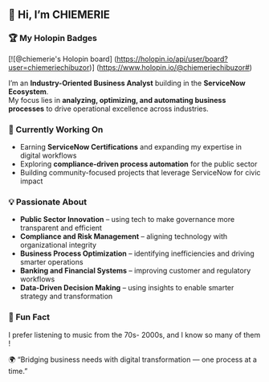 ## 👋 Hi, I’m CHIEMERIE
### 🏆 My Holopin Badges
[![@chiemerie's Holopin board] (https://holopin.io/api/user/board?user=chiemeriechibuzor)]
(https://www.holopin.io/@chiemeriechibuzor#)

I’m an **Industry-Oriented Business Analyst** building in the **ServiceNow Ecosystem**.  
My focus lies in **analyzing, optimizing, and automating business processes** to drive operational excellence across industries.

### 🚀 Currently Working On
- Earning **ServiceNow Certifications** and expanding my expertise in digital workflows  
- Exploring **compliance-driven process automation** for the public sector  
- Building community-focused projects that leverage ServiceNow for civic impact  

### 💡 Passionate About
- **Public Sector Innovation** – using tech to make governance more transparent and efficient  
- **Compliance and Risk Management** – aligning technology with organizational integrity  
- **Business Process Optimization** – identifying inefficiencies and driving smarter operations  
- **Banking and Financial Systems** – improving customer and regulatory workflows  
- **Data-Driven Decision Making** – using insights to enable smarter strategy and transformation  
### 🌱  Fun Fact 
  I prefer listening to music from the 70s- 2000s, and I know so many of them ! 


🌍 “Bridging business needs with digital transformation — one process at a time.”








